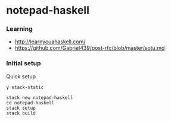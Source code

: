 # notepad-haskell



### Learning

* http://learnyouahaskell.com/
* https://github.com/Gabriel439/post-rfc/blob/master/sotu.md



### Initial setup

Quick setup

```
y stack-static
```


```
stack new notepad-haskell
cd notepad-haskell
stack setup
stack build

```
